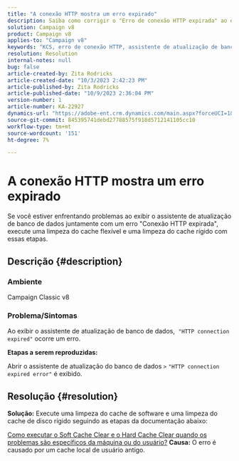 ```yaml
---
title: "A conexão HTTP mostra um erro expirado"
description: Saiba como corrigir o "Erro de conexão HTTP expirada" ao exibir o assistente de atualização de banco de dados no Adobe Campaign Classic.
solution: Campaign v8
product: Campaign v8
applies-to: "Campaign v8"
keywords: "KCS, erro de conexão HTTP, assistente de atualização de banco de dados, ACC v8"
resolution: Resolution
internal-notes: null
bug: false
article-created-by: Zita Rodricks
article-created-date: "10/3/2023 2:42:23 PM"
article-published-by: Zita Rodricks
article-published-date: "10/9/2023 2:36:04 PM"
version-number: 1
article-number: KA-22927
dynamics-url: "https://adobe-ent.crm.dynamics.com/main.aspx?forceUCI=1&pagetype=entityrecord&etn=knowledgearticle&id=f0bd8a0c-fb61-ee11-be6e-6045bd006268"
source-git-commit: 845395741debd27788575f918d5712141105cc10
workflow-type: tm+mt
source-wordcount: '151'
ht-degree: 7%

---
```


# A conexão HTTP mostra um erro expirado


Se você estiver enfrentando problemas ao exibir o assistente de atualização de banco de dados juntamente com um erro &quot;Conexão HTTP expirada&quot;, execute uma limpeza do cache flexível e uma limpeza do cache rígido com essas etapas.

## Descrição {#description}


### <b>Ambiente</b>

Campaign Classic v8



### <b>Problema/Sintomas</b>

Ao exibir o assistente de atualização de banco de dados,  `"HTTP connection expired"` ocorre um erro.

<b>Etapas a serem reproduzidas:</b>

Abrir o assistente de atualização do banco de dados `>`  `"HTTP connection expired error"` é exibido.


## Resolução {#resolution}

<b>Solução:</b>
Execute uma limpeza do cache de software e uma limpeza do cache de disco rígido seguindo as etapas da documentação abaixo:

[Como executar o Soft Cache Clear e o Hard Cache Clear quando os problemas são específicos da máquina ou do usuário?](https://experienceleague.adobe.com/docs/campaign-classic/using/getting-started/starting-with-adobe-campaign/faq/faq-campaign-config.html?lang=en#perform-soft-cache-clear)
<b>Causa:</b>
O erro é causado por um cache local de usuário antigo.

